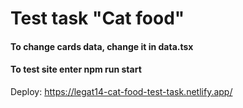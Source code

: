 # Test task "Cat food"

#### To change cards data, change it in data.tsx

#### To test site enter npm run start

Deploy: https://legat14-cat-food-test-task.netlify.app/
